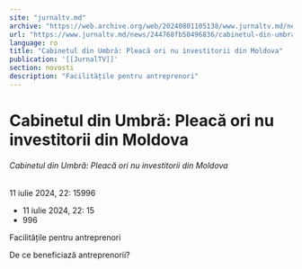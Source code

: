 ```yaml
---
site: "jurnaltv.md"
archive: "https://web.archive.org/web/20240801105138/www.jurnaltv.md/news/244768fb50496836/cabinetul-din-umbra-pleaca-ori-nu-investitorii-din-moldova.html"
url: "https://www.jurnaltv.md/news/244768fb50496836/cabinetul-din-umbra-pleaca-ori-nu-investitorii-din-moldova.html"
language: ro
title: "Cabinetul din Umbră: Pleacă ori nu investitorii din Moldova"
publication: '[[JurnalTV]]'
section: novosti
description: "Facilitățile pentru antreprenori"
---
```


# Cabinetul din Umbră: Pleacă ori nu investitorii din Moldova

###### Cabinetul din Umbră: Pleacă ori nu investitorii din Moldova

11 iulie 2024, 22: 15996

- 11 iulie 2024, 22: 15
- 996

Facilitățile pentru antreprenori

De ce beneficiază antreprenorii?